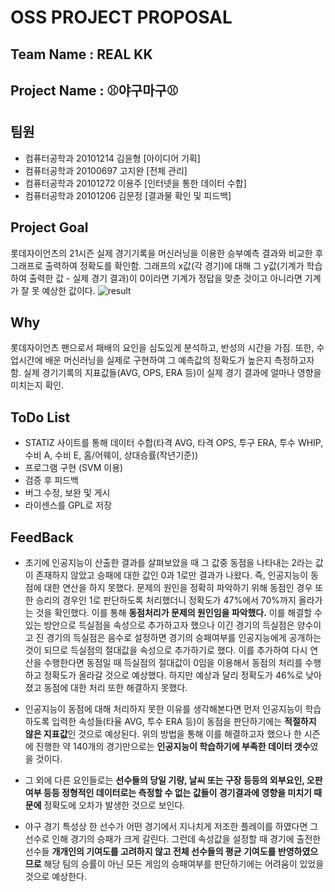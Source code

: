 # OSS PROJECT PROPOSAL
## Team Name : REAL KK
## Project Name : ⚾야구마구⚾


## 팀원 
- 컴퓨터공학과 20101214 김윤형 [아이디어 기획]
- 컴퓨터공학과 20100697 고지완 [전체 관리]
- 컴퓨터공학과 20101272 이용주 [인터넷을 통한 데이터 수합]
- 컴퓨터공학과 20101206 김문정 [결과물 확인 및 피드백]

## Project Goal
롯데자이언츠의 21시즌 실제 경기기록을 머신러닝을 이용한 승부예측 결과와 비교한 후 그래프로 출력하여 정확도를 확인함.
그래프의 x값(각 경기)에 대해 그 y값(기계가 학습하여 출력한 값 - 실제 경기 결과)이 0이라면 기계가 정답을 맞춘 것이고
아니라면 기계가 잘 못 예상한 값이다.
![result](https://user-images.githubusercontent.com/90606145/146921363-78a040cc-73b9-45eb-af50-4b933e5474ed.png)

## Why
롯데자이언츠 팬으로서 패배의 요인을 심도있게 분석하고, 반성의 시간을 가짐.
또한, 수업시간에 배운 머신러닝을 실제로 구현하여 그 예측값의 정확도가 높은지 측정하고자 함.
실제 경기기록의 지표값들(AVG, OPS, ERA 등)이 실제 경기 결과에 얼마나 영향을 미치는지 확인.

## ToDo List
- STATIZ 사이트를 통해 데이터 수합(타격 AVG, 타격 OPS, 투구 ERA, 투수 WHIP, 수비 A, 수비 E, 홈/어웨이, 상대승률(작년기준))
- 프로그램 구현 (SVM 이용)
- 검증 후 피드백
- 버그 수정, 보완 및 게시
- 라이센스를 GPL로 저장

## FeedBack
- 초기에 인공지능이 산출한 결과를 살펴보았을 때 그 값중 동점을 나타내는 2라는 값이 존재하지 않았고 승패에 대한 값인 0과 1로만 결과가 나왔다. 즉, 인공지능이 동점에 대한 연산을 하지 못했다. 문제의 원인을 정확히 파악하기 위해 동점인 경우 또한 승리의 경우인 1로 판단하도록 처리했더니 정확도가 47%에서 70%까지 올라가는 것을 확인했다. 이를 통해 **동점처리가 문제의 원인임을 파악했다.** 이를 해결할 수 있는 방안으로 득실점을 속성으로 추가하고자 했으나 이긴 경기의 득실점은 양수이고 진 경기의 득실점은 음수로 설정하면 경기의 승패여부를 인공지능에게 공개하는 것이 되므로 득실점의 절대값을 속성으로 추가하기로 했다. 이를 추가하여 다시 연산을 수행한다면 동점일 때 득실점의 절대값이 0임을 이용해서 동점의 처리를 수행하고 정확도가 올라갈 것으로 예상했다. 하지만 예상과 달리 정확도가 46%로 낮아졌고 동점에 대한 처리 또한 해결하지 못했다.

- 인공지능이 동점에 대해 처리하지 못한 이유를 생각해본다면 먼저 인공지능이 학습하도록 입력한 속성들(타율 AVG, 투수 ERA 등)이 동점을 판단하기에는 **적절하지 않은 지표값**인 것으로 예상된다. 위의 방법을 통해 이를 해결하고자 했으나 한 시즌에 진행한 약 140개의 경기만으로는 **인공지능이 학습하기에 부족한 데이터 갯수**였을 것이다.

- 그 외에 다른 요인들로는 **선수들의 당일 기량, 날씨 또는 구장 등등의 외부요인, 오판 여부 등등 정형적인 데이터로는 측정할 수 없는 값들이 경기결과에 영향을 미치기 때문에** 정확도에 오차가 발생한 것으로 보인다.

- 야구 경기 특성상 한 선수가 어떤 경기에서 지나치게 저조한 플레이를 하였다면 그 선수로 인해 경기의 승패가 크게 갈린다. 그런데 속성값을 설정할 때 경기에 출전한 선수들 **개개인의 기여도를 고려하지 않고 전체 선수들의 평균 기여도를 반영하였으므로** 해당 팀의 승률이 아닌 모든 게임의 승패여부를 판단하기에는 어려움이 있었을 것으로 예상한다.
